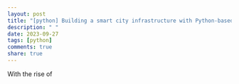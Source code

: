 ```yaml
---
layout: post
title: "[python] Building a smart city infrastructure with Python-based IoT"
description: " "
date: 2023-09-27
tags: [python]
comments: true
share: true
---
```


With the rise of